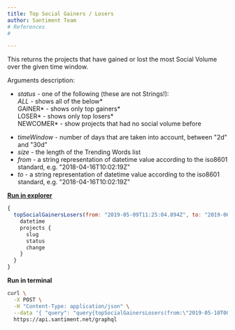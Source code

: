 ```yaml
---
title: Top Social Gainers / Losers
author: Santiment Team
# References
#

---
```


This returns the projects that have gained or lost the most Social
Volume over the given time window.

Arguments description:

-   *status* - one of the following (these are not Strings!):*\
    ALL* - shows all of the below*\
    GAINER* - shows only top gainers*\
    LOSER* - shows only top losers*\
    NEWCOMER* - show projects that had no social volume before

<!-- -->

-   *timeWindow* - number of days that are taken into account, between
    \"2d\" and \"30d\"
-   *size* - the length of the Trending Words list
-   *from* - a string representation of datetime value according to the
    iso8601 standard, e.g. \"2018-04-16T10:02:19Z\"
-   *to* - a string representation of datetime value according to the
    iso8601 standard, e.g. \"2018-04-16T10:02:19Z\"

[**Run in
explorer**](https://api.santiment.net/graphiql?variables=%7B%7D&query=%7B%0A%20%20topSocialGainersLosers(from%3A%20%222019-05-09T11%3A25%3A04.894Z%22%2C%20to%3A%20%222019-06-23T11%3A25%3A04.894Z%22%2C%20size%3A%205%2C%20status%3A%20ALL%2C%20timeWindow%3A%20%222d%22)%20%7B%0A%20%20%20%20datetime%0A%20%20%20%20projects%20%7B%0A%20%20%20%20%20%20slug%0A%20%20%20%20%20%20status%0A%20%20%20%20%20%20change%0A%20%20%20%20%7D%0A%20%20%7D%0A%7D%0A)

```js
{
  topSocialGainersLosers(from: "2019-05-09T11:25:04.894Z", to: "2019-06-23T11:25:04.894Z", size: 5, status: ALL, timeWindow: "2d") {
    datetime
    projects {
      slug
      status
      change
    }
  }
}
```

**Run in terminal**

```sh
curl \
  -X POST \
  -H "Content-Type: application/json" \
  --data '{ "query": "query{topSocialGainersLosers(from:\"2019-05-10T00:00:00.000Z\",size:5,status:ALL,timeWindow:\"2d\",to:\"2019-06-23T00:00:00.000Z\"){datetime, projects{slug,status,change}}}" }' \
  https://api.santiment.net/graphql
```
